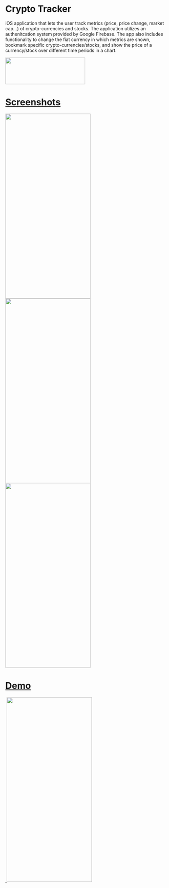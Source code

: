 # Crypto Tracker

iOS application that lets the user track metrics (price, price change, market cap...) of crypto-currencies and stocks. The application utilizes an authenitcation system provided by Google Firebase. The app also includes functionality to change the fiat currency in which metrics are shown, bookmark specific crypto-currencies/stocks, and show the price of a currency/stock over different time periods in a chart. 

<a href="https://apps.apple.com/us/app/coin-track-master/id1662092607?uo=2"><img src="https://user-images.githubusercontent.com/90746623/210176495-c7f8d647-84b7-460c-9d2b-e4efc1bb0fd3.png" width="249" height="83"/>

# Screenshots 

<img src="https://user-images.githubusercontent.com/90746623/228083717-148555ce-20c0-4af7-a929-6764d9d6a3e7.jpg" width="266" height="576"/><img src="https://user-images.githubusercontent.com/90746623/228083712-88b5d502-cb6c-4f19-b363-5e9ea70eede1.jpg" width="266" height="576"/><img src="https://user-images.githubusercontent.com/90746623/220434661-ca932342-63ed-458c-9dc2-18241cd250ca.jpg" width="266" height="576"/>

# Demo 

 <img/> <img src="https://user-images.githubusercontent.com/90746623/228087983-ecd1bea8-457c-480a-aa5e-fdda2987c6c1.gif" width="266" height="576"/>
